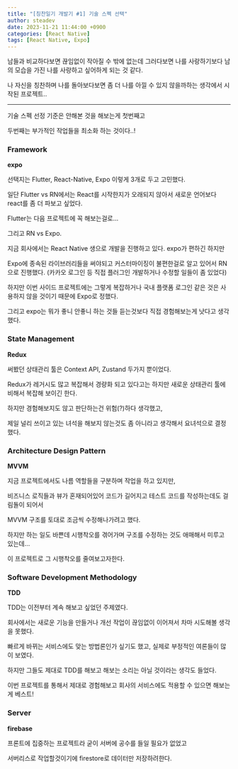 ```yaml
---
title: "[칭찬일기 개발기 #1] 기술 스펙 선택"
author: steadev
date: 2023-11-21 11:44:00 +0900
categories: [React Native]
tags: [React Native, Expo]
---
```


남들과 비교하다보면 끊임없이 작아질 수 밖에 없는데 그러다보면 나를 사랑하기보다 남의 모습을 가진 나를 사랑하고 싶어하게 되는 것 같다.

나 자신을 칭찬하며 나를 돌아보다보면 좀 더 나를 아낄 수 있지 않을까하는 생각에서 시작된 프로젝트..

---

기술 스펙 선정 기준은 안해본 것을 해보는게 첫번째고

두번째는 부가적인 작업들을 최소화 하는 것이다..!

### Framework

**expo**

선택지는 Flutter, React-Native, Expo 이렇게 3개로 두고 고민했다.

일단 Flutter vs RN에서는 React를 시작한지가 오래되지 않아서 새로운 언어보다 react를 좀 더 파보고 싶었다.

Flutter는 다음 프로젝트에 꼭 해보는걸로...

그리고 RN vs Expo.

지금 회사에서는 React Native 생으로 개발을 진행하고 있다. expo가 편하긴 하지만

Expo에 종속된 라이브러리들을 써야되고 커스터마이징이 불편한걸로 알고 있어서 RN으로 진행했다.
(카카오 로그인 등 직접 플러그인 개발하거나 수정할 일들이 좀 있었다)

하지만 이번 사이드 프로젝트에는 그렇게 복잡하거나 국내 플랫폼 로그인 같은 것은 사용하지 않을 것이기 때문에 Expo로 정했다.

그리고 expo는 뭐가 좋니 안좋니 하는 것들 듣는것보다 직접 경험해보는게 낫다고 생각했다.

### State Management

**Redux**

써봤던 상태관리 툴은 Context API, Zustand 두가지 뿐이었다.

Redux가 레거시도 많고 복잡해서 경량화 되고 있다고는 하지만 새로운 상태관리 툴에 비해서 복잡해 보이긴 한다.

하지만 경험해보지도 않고 판단하는건 위험(?)하다 생각했고,

제일 널리 쓰이고 있는 녀석을 해보지 않는것도 좀 아니라고 생각해서 요녀석으로 결정했다.

### Architecture Design Pattern

**MVVM**

지금 프로젝트에서도 나름 역할들을 구분하며 작업을 하고 있지만,

비즈니스 로직들과 뷰가 혼재되어있어 코드가 길어지고 테스트 코드를 작성하는데도 걸림돌이 되어서

MVVM 구조를 토대로 조금씩 수정해나가려고 했다.

하지만 하는 일도 바쁜데 시행착오를 겪어가며 구조를 수정하는 것도 애매해서 미루고 있는데...

이 프로젝트로 그 시행착오를 줄여보고자한다.

### Software Development Methodology

**TDD**

TDD는 이전부터 계속 해보고 싶었던 주제였다.

회사에서는 새로운 기능을 만들거나 개선 작업이 끊임없이 이어져서 차마 시도해볼 생각을 못했다.

빠르게 바뀌는 서비스에도 맞는 방법론인가 싶기도 했고, 실제로 부정적인 여론들이 많이 보였다.

하지만 그들도 제대로 TDD를 해보고 해보는 소리는 아닐 것이라는 생각도 들었다.

이번 프로젝트를 통해서 제대로 경험해보고 회사의 서비스에도 적용할 수 있으면 해보는게 베스트!

### Server

**firebase**

프론트에 집중하는 프로젝트라 굳이 서버에 공수를 들일 필요가 없었고

서버리스로 작업할것이기에 firestore로 데이터만 저장하려한다.
